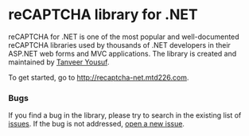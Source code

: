 <h1>reCAPTCHA library for .NET</h1>

reCAPTCHA for .NET is one of the most popular and well-documented reCAPTCHA libraries used by thousands of .NET developers in their ASP.NET web forms and MVC applications. The library is created and maintained by <a href="http://twitter.com/tanveery">Tanveer Yousuf</a>.

To get started, go to <a href="http://recaptcha-net.mtd226.com">http://recaptcha-net.mtd226.com</a>.

<h3>Bugs</h3>

If you find a bug in the library, please try to search in the existing list of <a href="https://github.com/tanveery/recaptcha-net/issues">issues</a>. If the bug is not addressed, <a href="https://github.com/tanveery/recaptcha-net/issues/new">open a new issue</a>. 
